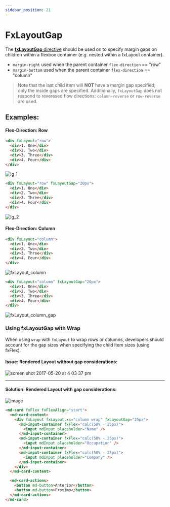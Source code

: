 ```yaml
---
sidebar_position: 21
---
```


# FxLayoutGap

The [**fxLayoutGap** directive](https://github.com/ngbracket/ngx-layout/blob/main/src/lib/flex/layout-gap/layout-gap.ts#L38)
should be used on to specify margin gaps on children within a flexbox container (e.g. nested within a fxLayout container).

- `margin-right` used when the parent container `flex-direction` == "row"
- `margin-bottom` used when the parent container `flex-direction` == "column"

> Note that the last child item will **NOT** have a margin gap specified; only the inside gaps are specified. Additionally,
> `fxLayoutGap` does not respond to reveresed flow directions: `column-reverse` or `row-reverse` are used.

## Examples:

#### Flex-Direction: Row

```html
<div fxLayout="row">
  <div>1. One</div>
  <div>2. Two</div>
  <div>3. Three</div>
  <div>4. Four</div>
</div>
```

![lg_1](https://cloud.githubusercontent.com/assets/210413/26279226/7d1633c2-3d73-11e7-8378-4eaca05a78a0.jpg)

```html
<div fxLayout="row" fxLayoutGap="20px">
  <div>1. One</div>
  <div>2. Two</div>
  <div>3. Three</div>
  <div>4. Four</div>
</div>
```

![lg_2](https://cloud.githubusercontent.com/assets/210413/26279227/7d1660c2-3d73-11e7-94a2-b604ba319cbe.jpg)

#### Flex-Direction: Column

```html
<div fxLayout="column">
  <div>1. One</div>
  <div>2. Two</div>
  <div>3. Three</div>
  <div>4. Four</div>
</div>
```

![fxLayout_column](https://cloud.githubusercontent.com/assets/210413/26279208/f3ea70a4-3d72-11e7-83df-59b2e586d833.jpg)

```html
<div fxLayout="column" fxLayoutGap="20px">
  <div>1. One</div>
  <div>2. Two</div>
  <div>3. Three</div>
  <div>4. Four</div>
</div>
```

![fxLayout_column_gap](https://cloud.githubusercontent.com/assets/210413/26279209/f55fa1d4-3d72-11e7-96b8-27d5604c2c72.jpg)

### Using fxLayoutGap with **Wrap**

When using `wrap` with `fxLayout` to wrap rows or columns, developers should account for the gap sizes when specifying
the child item sizes (using fxFlex).

#### Issue: Rendered Layout without gap considerations:

![screen shot 2017-05-20 at 4 03 37 pm](https://cloud.githubusercontent.com/assets/210413/26279328/19c32142-3d76-11e7-826c-837603a6db76.png)

---

#### Solution: Rendered Layout with gap considerations:

![image](https://cloud.githubusercontent.com/assets/210413/26279332/2dfe9d76-3d76-11e7-810b-e15cbcd5dd21.png)

```html
<md-card fxFlex fxFlexAlign="start">
  <md-card-content>
    <div fxLayout fxLayout.xs="column wrap" fxLayoutGap="25px">
      <md-input-container fxFlex="calc(50% - 25px)">
        <input mdInput placeholder="Name" />
      </md-input-container>
      <md-input-container fxFlex="calc(50% - 25px)">
        <input mdInput placeholder="Occupation" />
      </md-input-container>
      <md-input-container fxFlex="calc(50% - 25px)">
        <input mdInput placeholder="Company" />
      </md-input-container>
    </div>
  </md-card-content>

  <md-card-actions>
    <button md-button>Anterior</button>
    <button md-button>Proximo</button>
  </md-card-actions>
</md-card>
```
